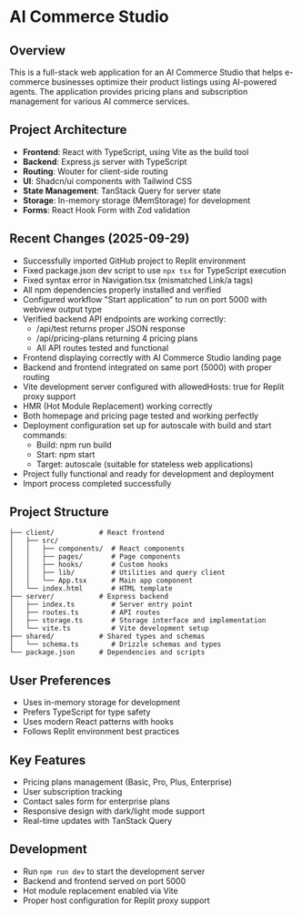 # AI Commerce Studio

## Overview
This is a full-stack web application for an AI Commerce Studio that helps e-commerce businesses optimize their product listings using AI-powered agents. The application provides pricing plans and subscription management for various AI commerce services.

## Project Architecture
- **Frontend**: React with TypeScript, using Vite as the build tool
- **Backend**: Express.js server with TypeScript
- **Routing**: Wouter for client-side routing
- **UI**: Shadcn/ui components with Tailwind CSS
- **State Management**: TanStack Query for server state
- **Storage**: In-memory storage (MemStorage) for development
- **Forms**: React Hook Form with Zod validation

## Recent Changes (2025-09-29)
- Successfully imported GitHub project to Replit environment
- Fixed package.json dev script to use `npx tsx` for TypeScript execution
- Fixed syntax error in Navigation.tsx (mismatched Link/a tags)
- All npm dependencies properly installed and verified
- Configured workflow "Start application" to run on port 5000 with webview output type
- Verified backend API endpoints are working correctly:
  - /api/test returns proper JSON response
  - /api/pricing-plans returning 4 pricing plans
  - All API routes tested and functional
- Frontend displaying correctly with AI Commerce Studio landing page
- Backend and frontend integrated on same port (5000) with proper routing
- Vite development server configured with allowedHosts: true for Replit proxy support
- HMR (Hot Module Replacement) working correctly
- Both homepage and pricing page tested and working perfectly
- Deployment configuration set up for autoscale with build and start commands:
  - Build: npm run build
  - Start: npm start
  - Target: autoscale (suitable for stateless web applications)
- Project fully functional and ready for development and deployment
- Import process completed successfully

## Project Structure
```
├── client/           # React frontend
│   ├── src/
│   │   ├── components/  # React components
│   │   ├── pages/       # Page components
│   │   ├── hooks/       # Custom hooks
│   │   ├── lib/         # Utilities and query client
│   │   └── App.tsx      # Main app component
│   └── index.html       # HTML template
├── server/           # Express backend
│   ├── index.ts         # Server entry point
│   ├── routes.ts        # API routes
│   ├── storage.ts       # Storage interface and implementation
│   └── vite.ts          # Vite development setup
├── shared/           # Shared types and schemas
│   └── schema.ts        # Drizzle schemas and types
└── package.json      # Dependencies and scripts
```

## User Preferences
- Uses in-memory storage for development
- Prefers TypeScript for type safety
- Uses modern React patterns with hooks
- Follows Replit environment best practices

## Key Features
- Pricing plans management (Basic, Pro, Plus, Enterprise)
- User subscription tracking
- Contact sales form for enterprise plans
- Responsive design with dark/light mode support
- Real-time updates with TanStack Query

## Development
- Run `npm run dev` to start the development server
- Backend and frontend served on port 5000
- Hot module replacement enabled via Vite
- Proper host configuration for Replit proxy support